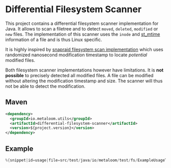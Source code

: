# Differential Filesystem Scanner

This project contains a differential filesystem scanner implementation for Java. It allows to scan a filetree and to detect `moved`, `deleted`, `modified` or `new` files. The implementation of this scanner uses the `inode` and [st_mtime](https://man7.org/linux/man-pages/man2/stat.2.html#:~:text=of%20file%20data.-,st_mtime,-This%20is%20the) information of a file and is thus Linux specific.

It is highly inspired by [snapraid filesystem scan implementation](https://github.com/amadvance/snapraid/blob/9bc570eeb3ce6d1d4d3e491b49a4c12488920cbe/cmdline/scan.c#L741) which uses randomized nanosecond modification timestamp to locate *potential* modified files.

Both filesystem scanner implementations however have limitations. It is **not possible** to precisely detected all modified files. A file can be modified without altering the modification timestamp and size. The scanner will thus not be able to detect the modification.

## Maven

```xml
<dependency>
  <groupId>io.metaloom.utils</groupId>
  <artifactId>differential-filesystem-scanner</artifactId>
  <version>${project.version}</version>
</dependency>
```

## Example

```java
%{snippet|id=usage|file=src/test/java/io/metaloom/test/fs/ExampleUsageTest.java}
```